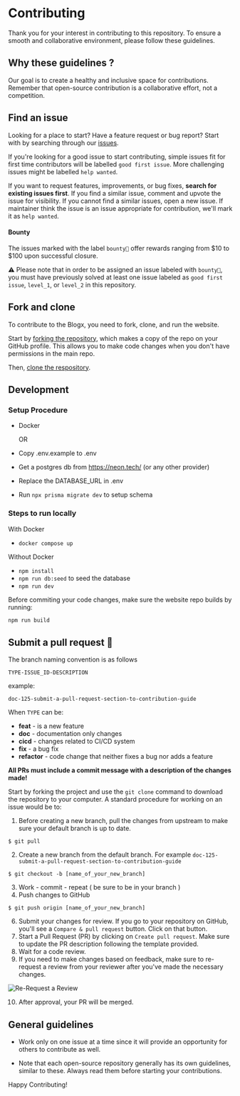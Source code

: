 # Contributing

Thank you for your interest in contributing to this repository. To ensure a smooth and collaborative environment, please follow these guidelines.

## Why these guidelines ?

Our goal is to create a healthy and inclusive space for contributions. Remember that open-source contribution is a collaborative effort, not a competition.

## Find an issue

Looking for a place to start? Have a feature request or bug report? Start with by searching through our [issues](https://github.com/Safvan-tsy/blogx/issues).

If you're looking for a good issue to start contributing, simple issues fit for first time contributors will be labelled `good first issue`. More challenging issues might be labelled `help wanted`.

If you want to request features, improvements, or bug fixes, **search for existing issues first**. If you find a similar issue, comment and upvote the issue for visibility. If you cannot find a similar issues, open a new issue. If maintainer think the issue is an issue appropriate for contribution, we'll mark it as `help wanted`.


#### Bounty

The issues marked with the label `bounty🤑` offer rewards ranging from $10 to $100 upon successful closure.

⚠️ Please note that in order to be assigned an issue labeled with `bounty🤑`, you must have previously solved at least one issue labeled as `good first issue`, `level_1`, or `level_2` in this repository.

## Fork and clone

To contribute to the Blogx, you need to fork, clone, and run the website.

Start by [forking the repository](https://github.com/Safvan-tsy/blogx/fork), which makes a copy of the repo on your GitHub profile. This allows you to make code changes when you don't have permissions in the main repo.

Then, [clone the respository](https://docs.github.com/en/repositories/creating-and-managing-repositories/cloning-a-repository#cloning-a-repository).


## Development


### Setup Procedure

- Docker

  OR

- Copy .env.example to .env
- Get a postgres db from https://neon.tech/ (or any other provider)
- Replace the DATABASE_URL in .env
- Run `npx prisma migrate dev` to setup schema

### Steps to run locally

With Docker

- `docker compose up`

Without Docker

- `npm install`
- `npm run db:seed` to seed the database
- `npm run dev`

Before commiting your code changes, make sure the website repo builds by running:

```sh
npm run build
```

## Submit a pull request 🚀

The branch naming convention is as follows

`TYPE-ISSUE_ID-DESCRIPTION`

example:

```
doc-125-submit-a-pull-request-section-to-contribution-guide
```

When `TYPE` can be:

-   **feat** - is a new feature
-   **doc** - documentation only changes
-   **cicd** - changes related to CI/CD system
-   **fix** - a bug fix
-   **refactor** - code change that neither fixes a bug nor adds a feature

**All PRs must include a commit message with a description of the changes made!**

Start by forking the project and use the `git clone` command to download the repository to your computer. A standard procedure for working on an issue would be to:

1. Before creating a new branch, pull the changes from upstream to make sure your default branch is up to date.

```
$ git pull
```

2. Create a new branch from the default branch. For example `doc-125-submit-a-pull-request-section-to-contribution-guide`

```
$ git checkout -b [name_of_your_new_branch]
```

3. Work - commit - repeat ( be sure to be in your branch )
4. Push changes to GitHub

```
$ git push origin [name_of_your_new_branch]
```

6. Submit your changes for review. If you go to your repository on GitHub, you'll see a `Compare & pull request` button. Click on that button.
7. Start a Pull Request (PR) by clicking on `Create pull request`. Make sure to update the PR description following the template provided.
8. Wait for a code review.
9. If you need to make changes based on feedback, make sure to re-request a review from your reviewer after you've made the necessary changes.

![Re-Request a Review](https://docs.github.com/assets/cb-4714/images/help/pull_requests/request-re-review.png)

10. After approval, your PR will be merged.

## General guidelines

- Work only on one issue at a time since it will provide an opportunity for others to contribute as well.

- Note that each open-source repository generally has its own guidelines, similar to these. Always read them before starting your contributions.


Happy Contributing!